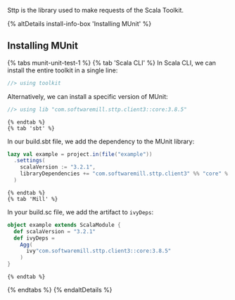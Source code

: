 Sttp is the library used to make requests of the Scala Toolkit.

{% altDetails install-info-box 'Installing MUnit' %}

## Installing MUnit

  {% tabs munit-unit-test-1 %}
    {% tab 'Scala CLI' %}
In Scala CLI, we can install the entire toolkit in a single line:
```scala
//> using toolkit
```

Alternatively, we can install a specific version of MUnit:
```scala
//> using lib "com.softwaremill.sttp.client3::core:3.8.5"
```
    {% endtab %}
    {% tab 'sbt' %}
In our build.sbt file, we add the dependency to the MUnit library:
```scala
lazy val example = project.in(file("example"))
  .settings(
    scalaVersion := "3.2.1",
    libraryDependencies += "com.softwaremill.sttp.client3" %% "core" % "3.8.5"
  )
```
    {% endtab %}
    {% tab 'Mill' %}
In your build.sc file, we add the artifact to `ivyDeps`:
```scala
object example extends ScalaModule {
  def scalaVersion = "3.2.1"
  def ivyDeps =
    Agg(
      ivy"com.softwaremill.sttp.client3::core:3.8.5"
    )
}
```
    {% endtab %}
  {% endtabs %}
{% endaltDetails %}
